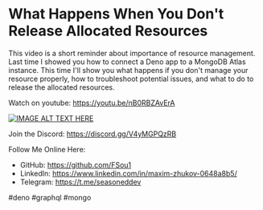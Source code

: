 # What Happens When You Don't Release Allocated Resources

This video is a short reminder about importance of resource management. Last time I showed you how to connect a Deno app to a MongoDB Atlas instance. This time I'll show you what happens if you don't manage your resource properly, how to troubleshoot potential issues, and what to do to release the allocated resources.

Watch on youtube: https://youtu.be/nB0RBZAvErA

[![IMAGE ALT TEXT HERE](https://img.youtube.com/vi/nB0RBZAvErA/0.jpg)](https://youtu.be/nB0RBZAvErA)

Join the Discord: https://discord.gg/V4yMGPQzRB

Follow Me Online Here:
* GitHub: https://github.com/FSou1
* LinkedIn: https://www.linkedin.com/in/maxim-zhukov-0648a8b5/
* Telegram: https://t.me/seasoneddev

#deno #graphql #mongo
